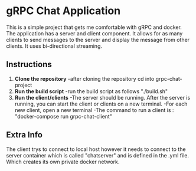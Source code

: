 # gRPC Chat Application

This is a simple project that gets me comfortable with gRPC and docker. The application has a server and client component. It allows for as many clients to send messages to the server and display the message from other clients. It uses bi-directional streaming.

## Instructions

1. **Clone the repository**
    -after cloning the repository cd into grpc-chat-project
2. **Run the build script**
    -run the build script as follows "./build.sh"
3. **Run the client/clients**
    -The server should be running. After the server is running, you can start the client or clients on a new terminal.
    -For each new client, open a new terminal
    -The command to run a client is : "docker-compose run grpc-chat-client"
## Extra Info

The client trys to connect to local host however it needs to connect to the server container which is called "chatserver" and is defined in the .yml file. Which creates its own private docker network.



    